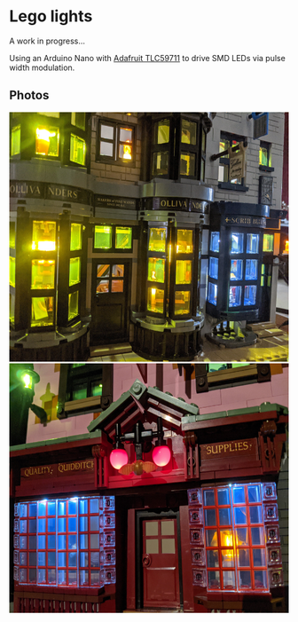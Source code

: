 # Lego lights

A work in progress...

Using an Arduino Nano with [Adafruit TLC59711](https://github.com/adafruit/Adafruit_TLC59711) to drive SMD LEDs via pulse width modulation.

## Photos
<img src="https://github.com/Chris820/Lego_lights/blob/master/images/diagon_alley_1.jpg" alt="" width="600" height="450" />

<img src="https://github.com/Chris820/Lego_lights/blob/master/images/diagon_alley_2.jpg" alt="" width="600" height="450" />
